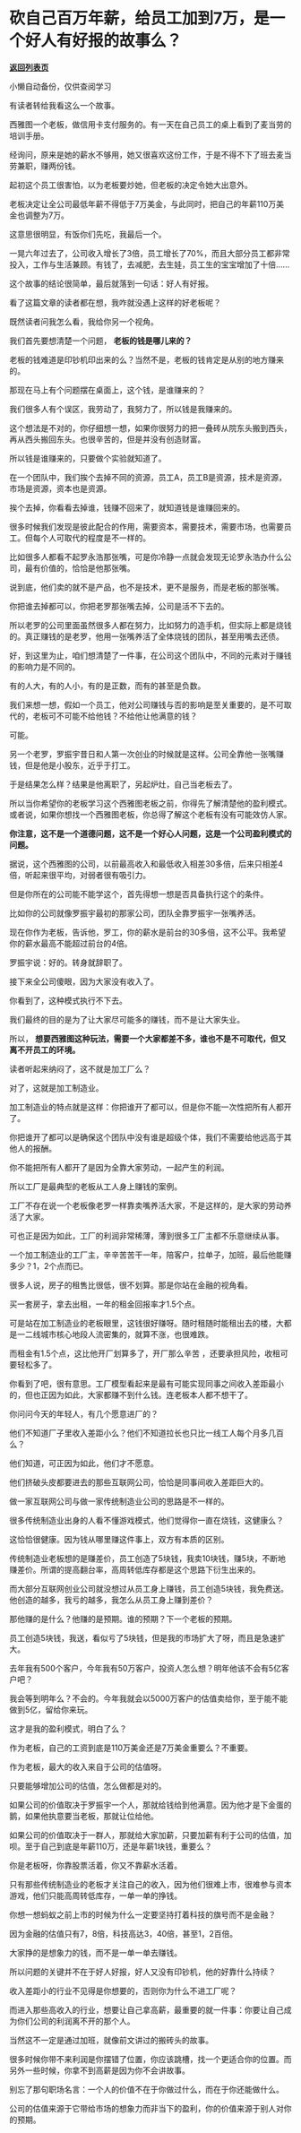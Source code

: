 # 砍自己百万年薪，给员工加到7万，是一个好人有好报的故事么？

[**返回列表页**](/gzh/记忆承载)

小懒自动备份，仅供查阅学习

有读者转给我看这么一个故事。  

  

西雅图一个老板，做信用卡支付服务的。有一天在自己员工的桌上看到了麦当劳的培训手册。

  

经询问，原来是她的薪水不够用，她又很喜欢这份工作，于是不得不下了班去麦当劳兼职，赚两份钱。

  

起初这个员工很害怕，以为老板要炒她，但老板的决定令她大出意外。  

  

老板决定让全公司最低年薪不得低于7万美金，与此同时，把自己的年薪110万美金也调整为7万。  

  

这意思很明显，有饭你们先吃，我最后一个。

  

一晃六年过去了，公司收入增长了3倍，员工增长了70%，而且大部分员工都非常投入，工作与生活兼顾。有钱了，去减肥，去生娃，员工生的宝宝增加了十倍......  

  

这个故事的结论很简单，最后就落到一句话：好人有好报。  

  

看了这篇文章的读者都在想，我咋就没遇上这样的好老板呢？

  

既然读者问我怎么看，我给你另一个视角。  

  

我们首先要想清楚一个问题， **老板的钱是哪儿来的？**  

  

老板的钱难道是印钞机印出来的么？当然不是，老板的钱肯定是从别的地方赚来的。

  

那现在马上有个问题摆在桌面上，这个钱，是谁赚来的？  

  

我们很多人有个误区，我劳动了，我努力了，所以钱是我赚来的。  

  

这个想法是不对的，你仔细想一想，如果你很努力的把一叠砖从院东头搬到西头，再从西头搬回东头。也很辛苦的，但是并没有创造财富。  

  

所以钱是谁赚来的，只要做个实验就知道了。  

  

在一个团队中，我们挨个去掉不同的资源，员工A，员工B是资源，技术是资源，市场是资源，资本也是资源。  

  

挨个去掉，你看看去掉谁，钱赚不回来了，就知道钱是谁赚回来的。

  

很多时候我们发现是彼此配合的作用，需要资本，需要技术，需要市场，也需要员工。但每个人可取代的程度是不一样的。

  

比如很多人都看不起罗永浩那张嘴，可是你冷静一点就会发现无论罗永浩办什么公司，最有价值的，恰恰是他那张嘴。  

  

说到底，他们卖的就不是产品，也不是技术，更不是服务，而是老板的那张嘴。  

  

你把谁去掉都可以，你把老罗那张嘴去掉，公司是活不下去的。  

  

所以老罗的公司里面虽然很多人都在努力，比如努力的造手机，但实际上都是烧钱的。真正赚钱的是老罗，他用一张嘴养活了全体烧钱的团队，甚至用嘴去还债。  

  

好，到这里为止，咱们想清楚了一件事，在公司这个团队中，不同的元素对于赚钱的影响力是不同的。  

  

有的人大，有的人小，有的是正数，而有的甚至是负数。

  

我们来想一想，假如一个员工，他对公司赚钱与否的影响是至关重要的，是不可取代的，老板可不可能不给他钱？不给他让他满意的钱？  

  

可能。  

  

另一个老罗，罗振宇昔日和人第一次创业的时候就是这样。公司全靠他一张嘴赚钱，但是他是小股东，近乎于打工。

  

于是结果怎么样？结果是他离职了，另起炉灶，自己当老板去了。  

  

所以当你希望你的老板学习这个西雅图老板之前，你得先了解清楚他的盈利模式。或者说，如果你想找一个西雅图老板，你总得了解这个老板有没有可能效仿人家。

  

 **你注意，这不是一个道德问题，这不是一个好心人问题，这是一个公司盈利模式的问题。**

  

据说，这个西雅图的公司，以前最高收入和最低收入相差30多倍，后来只相差4倍，听起来很平均，对弱者很有吸引力。  

  

但是你所在的公司能不能学这个，首先得想一想是否具备执行这个的条件。  

  

比如你的公司就像罗振宇最初的那家公司，团队全靠罗振宇一张嘴养活。  

  

现在你作为老板，告诉他，罗工，你的薪水是前台的30多倍，这不公平。我希望你的薪水最高不能超过前台的4倍。  

  

罗振宇说：好的。转身就辞职了。  

  

接下来全公司傻眼，因为大家没有收入了。

  

你看到了，这种模式执行不下去。  

  

我们最终的目的是为了让大家尽可能多的赚钱，而不是让大家失业。  

  

所以， **想要西雅图这种玩法，需要一个大家都差不多，谁也不是不可取代，但又离不开员工的环境。**  

  

读者听起来纳闷了，这不就是加工厂么？  

  

对了，这就是加工制造业。

  

加工制造业的特点就是这样：你把谁开了都可以，但是你不能一次性把所有人都开了。  

  

你把谁开了都可以是确保这个团队中没有谁是超级个体，我们不需要给他远高于其他人的报酬。  

  

你不能把所有人都开了是因为全靠大家劳动，一起产生的利润。  

  

所以工厂是最典型的老板从工人身上赚钱的案例。  

  

工厂不存在说一个老板像老罗一样靠卖嘴养活大家，不是这样的，是大家的劳动养活了大家。  

  

可也正是因为如此，工厂的利润非常稀薄，薄到很多工厂主都不乐意继续从事。  

  

一个加工制造业的工厂主，辛辛苦苦干一年，陪客户，拉单子，加班，最后他能赚多少？1，2个点而已。  

  

很多人说，房子的租售比很低，很不划算。那是你站在金融的视角看。  

  

买一套房子，拿去出租，一年的租金回报率才1.5个点。  

  

可是站在加工制造业的老板眼里，这钱很好赚呀。随时租随时能租出去的楼，大都是一二线城市核心地段人流密集的，就算不涨，也很难跌。  

  

而租金有1.5个点，这比他开厂划算多了，开厂那么辛苦 ，还要承担风险，收租可要轻松多了。  

  

你看到了吧，很有意思。工厂模型看起来是最有可能实现同事之间收入差距最小的，但也正因为如此，大家都赚不到什么钱。连老板本人都不想干了。  

  

你问问今天的年轻人，有几个愿意进厂的？  

  

他们不知道厂子里收入差距小么？他们不知道拉长也只比一线工人每个月多几百么？  

  

他们知道，可正因为如此，他们才不愿意。

  

他们挤破头皮都要进去的那些互联网公司，恰恰是同事间收入差距巨大的。  

  

做一家互联网公司与做一家传统制造业公司的思路是不一样的。  

  

很多传统制造业出身的人看不懂游戏模式，他们觉得你一直在烧钱，这健康么？  

  

这恰恰很健康。因为钱从哪里赚这件事上，双方有本质的区别。  

  

传统制造业老板想的是赚差价，员工创造了5块钱，我卖10块钱，赚5块，不断地赚差价。所谓的提高翻台率，高周转低库存都是这个思路下衍生出来的。  

  

而大部分互联网创业公司就没想过从员工身上赚钱，员工创造5块钱，我免费送。他创造的越多，我亏的越多，我怎么从员工身上赚到差价？  

  

那他赚的是什么？他赚的是预期。谁的预期？下一个老板的预期。

  

员工创造5块钱，我送，看似亏了5块钱，但是我的市场扩大了呀，而且是急速扩大。

  

去年我有500个客户，今年我有50万客户，投资人怎么想？明年他该不会有5亿客户吧？

  

我会等到明年么？不会的。今年我就会以5000万客户的估值卖给你，至于能不能做到5亿，留给你来玩。  

  

这才是我的盈利模式，明白了么？

  

作为老板，自己的工资到底是110万美金还是7万美金重要么？不重要。  

  

作为老板，最大的收入来自于公司的估值呀。

  

只要能够增加公司的估值，怎么做都是对的。

  

如果公司的价值取决于罗振宇一个人，那就给钱给到他满意。因为他才是下金蛋的鹅，如果他执意要当老板，那就让位给他。

  

如果公司的价值取决于一群人，那就给大家加薪，只要加薪有利于公司的估值，加呗。至于自己到底是年薪110万，还是年薪1块钱，重要么？  

  

你是老板呀，你靠股票活着，你又不靠薪水活着。  

  

只有那些传统制造业的老板才关注自己的收入，因为他们很难上市，很难参与资本游戏，他们只能高周转低库存，一单一单的挣钱。

  

你想一想蚂蚁之前上市的时候为什么一定要坚持打着科技的旗号而不是金融？  

  

因为金融的估值只有7，8倍，科技高达3，40倍，甚至1，2百倍。

  

大家挣的是想象力的钱，而不是一单一单去赚钱。  

  

所以问题的关键并不在于好人好报，好人又没有印钞机，他的好靠什么持续？  

  

收入差距小的行业不见得是你想要的，否则你为什么不进工厂呢？

  

而进入那些高收入的行业，想要让自己拿高薪，最重要的就一件事：你要让自己成为你们公司的利润离不开的那个人。  

  

当然这不一定是通过加班，就像前文讲过的搬砖头的故事。

  

很多时候你带不来利润是你摆错了位置，你应该跳槽，找一个更适合你的位置。而另外一些时候，你拿不到高薪是因为你不会讲故事。

  

别忘了那句职场名言：一个人的价值不在于你做过什么，而在于你还能做什么。

  

公司的估值来源于它带给市场的想象力而非当下的盈利，你的价值来源于别人对你的预期。

